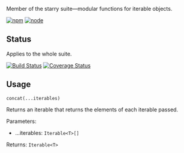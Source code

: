 Member of the starry suite—modular functions for iterable objects.

[![npm](https://img.shields.io/npm/v/starry.concat.svg?style=flat-square)](https://www.npmjs.com/package/starry.concat) [![node](https://img.shields.io/node/v/starry.concat.svg?style=flat-square)](https://nodejs.org/en/download/)

## Status

Applies to the whole suite.

[![Build Status](https://img.shields.io/travis/seangenabe/starry.svg?style=flat-square)](https://travis-ci.org/seangenabe/starry) [![Coverage Status](https://img.shields.io/coveralls/seangenabe/starry.svg?style=flat-square)](https://coveralls.io/github/seangenabe/starry)

## Usage

`concat(...iterables)`

Returns an iterable that returns the elements of each iterable passed.

Parameters:
* ...iterables: `Iterable<T>[]`

Returns: `Iterable<T>`

